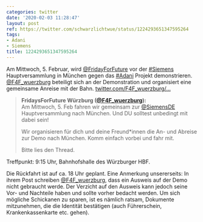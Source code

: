 ```yaml
---
categories: twitter
date: '2020-02-03 11:28:47'
layout: post
ref: https://twitter.com/schwarzlichtwue/status/1224293651347595264
tags:
- Adani
- Siemens
title: 1224293651347595264
---
```

Am Mittwoch, 5. Februar, wird [@FridayForFuture](https://twitter.com/FridayForFuture) vor der [#Siemens](/t/siemens) Hauptversammlung in München gegen das [#Adani](/t/adani) Projekt demonstrieren. [@F4F_wuerzburg](https://twitter.com/F4F_wuerzburg) beteiligt sich an der Demonstration und organisiert eine gemeinsame Anreise mit der Bahn. [twitter.com/F4F_wuerzburg/…](https://twitter.com/F4F_wuerzburg/status/1223413389281701888) 
> <b>FridaysForFuture Würzburg ([@F4F_wuerzburg](https://twitter.com/F4F_wuerzburg)):</b>  
>Am Mittwoch, 5. Feb fahren wir gemeinsam zur [@SiemensDE](https://twitter.com/SiemensDE) Hauptversammlung nach München. Und DU solltest unbedingt mit dabei sein!  
>  
>Wir organisieren für dich und deine Freund\*innen die An- und Abreise zur Demo nach München. Komm einfach vorbei und fahr mit.   
>  
>  
>  
>Bitte lies den Thread.    


Treffpunkt: 9:15 Uhr, Bahnhofshalle des Würzburger HBF.

Die Rückfahrt ist auf ca. 18 Uhr geplant. 
Eine Anmerkung unsererseits: In ihrem Post schreiben [@F4F_wuerzburg](https://twitter.com/F4F_wuerzburg), dass ein Ausweis auf der Demo nicht gebraucht werde. Der Verzicht auf den Ausweis kann jedoch seine Vor- und Nachteile haben und sollte vorher bedacht werden. 
Um sich mögliche Schickanen zu sparen, ist es nämlich ratsam, Dokumente mitzunehmen, die die Identität bestätigen (auch Führerschein, Krankenkassenkarte etc. gehen). 